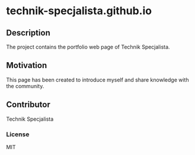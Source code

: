 # technik-specjalista.github.io

## Description

The project contains the portfolio web page of Technik Specjalista.

## Motivation

This page has been created to introduce myself and share knowledge with the community.

## Contributor

Technik Specjalista

### License

MIT
